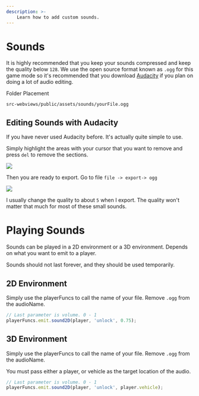 ```yaml
---
description: >-
    Learn how to add custom sounds.
---
```


# Sounds

It is highly recommended that you keep your sounds compressed and keep the quality below `128`. We use the open source format known as `.ogg` for this game mode so it's recommended that you download [Audacity](https://www.audacityteam.org/download/) if you plan on doing a lot of audio editing.

Folder Placement

```
src-webviews/public/assets/sounds/yourFile.ogg
```

## Editing Sounds with Audacity

If you have never used Audacity before. It's actually quite simple to use.

Simply highlight the areas with your cursor that you want to remove and press `del` to remove the sections.

![](https://i.imgur.com/QGPE4Cb.png)

Then you are ready to export. Go to file `file -> export-> ogg`

![](https://i.imgur.com/WV6CQRC.png)

I usually change the quality to about `5` when I export. The quality won't matter that much for most of these small sounds.

# Playing Sounds

Sounds can be played in a 2D environment or a 3D environment. Depends on what you want to emit to a player.

Sounds should not last forever, and they should be used temporarily.

## 2D Environment

Simply use the playerFuncs to call the name of your file. Remove `.ogg` from the audioName.

```typescript
// Last parameter is volume. 0 - 1
playerFuncs.emit.sound2D(player, 'unlock', 0.75);
```

## 3D Environment

Simply use the playerFuncs to call the name of your file. Remove `.ogg` from the audioName.

You must pass either a player, or vehicle as the target location of the audio.

```typescript
// Last parameter is volume. 0 - 1
playerFuncs.emit.sound2D(player, 'unlock', player.vehicle);
```